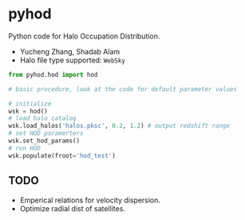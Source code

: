 # pyhod
Python code for Halo Occupation Distribution.

- Yucheng Zhang, Shadab Alam
- Halo file type supported: `WebSky`

```python
from pyhod.hod import hod

# basic procedure, look at the code for default parameter values

# initialize
wsk = hod()
# load halo catalog
wsk.load_halos('halos.pksc', 0.2, 1.2) # output redshift range
# set HOD paramerters
wsk.set_hod_params()
# run HOD
wsk.populate(froot='hod_test')
```

## TODO

- Emperical relations for velocity dispersion.
- Optimize radial dist of satellites.
